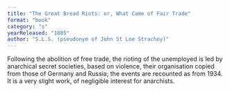 ```yaml
---
title: "The Great Bread Riots: or, What Came of Fair Trade"
format: "book"
category: "s"
yearReleased: "1885"
author: "S.L.S. (pseudonym of John St Loe Strachey)"
---
```

Following the abolition of free trade, the rioting of the unemployed is led by anarchical secret societies, based on violence, their organisation copied from those of Germany and Russia; the events are recounted as from 1934. It is a very slight work, of negligible interest for anarchists.